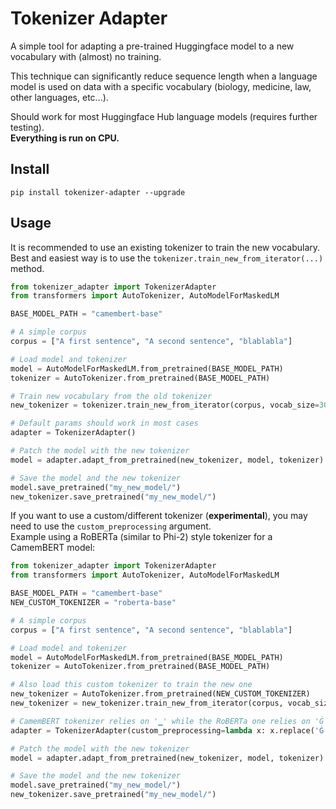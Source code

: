 # Tokenizer Adapter

A simple tool for adapting a pre-trained Huggingface model to a new vocabulary with (almost) no training.

This technique can significantly reduce sequence length when a language model is used on data with a specific vocabulary (biology, medicine, law, other languages, etc...).

Should work for most Huggingface Hub language models (requires further testing). \
**Everything is run on CPU.**

## Install

```
pip install tokenizer-adapter --upgrade
```

## Usage
It is recommended to use an existing tokenizer to train the new vocabulary. \
Best and easiest way is to use the `tokenizer.train_new_from_iterator(...)` method.

```python
from tokenizer_adapter import TokenizerAdapter
from transformers import AutoTokenizer, AutoModelForMaskedLM

BASE_MODEL_PATH = "camembert-base"

# A simple corpus
corpus = ["A first sentence", "A second sentence", "blablabla"]

# Load model and tokenizer
model = AutoModelForMaskedLM.from_pretrained(BASE_MODEL_PATH)
tokenizer = AutoTokenizer.from_pretrained(BASE_MODEL_PATH)

# Train new vocabulary from the old tokenizer
new_tokenizer = tokenizer.train_new_from_iterator(corpus, vocab_size=300)

# Default params should work in most cases
adapter = TokenizerAdapter()

# Patch the model with the new tokenizer
model = adapter.adapt_from_pretrained(new_tokenizer, model, tokenizer)

# Save the model and the new tokenizer
model.save_pretrained("my_new_model/")
new_tokenizer.save_pretrained("my_new_model/")
```

If you want to use a custom/different tokenizer (**experimental**), you may need to use the `custom_preprocessing` argument. \
Example using a RoBERTa (similar to Phi-2) style tokenizer for a CamemBERT model:

```python
from tokenizer_adapter import TokenizerAdapter
from transformers import AutoTokenizer, AutoModelForMaskedLM

BASE_MODEL_PATH = "camembert-base"
NEW_CUSTOM_TOKENIZER = "roberta-base"

# A simple corpus
corpus = ["A first sentence", "A second sentence", "blablabla"]

# Load model and tokenizer
model = AutoModelForMaskedLM.from_pretrained(BASE_MODEL_PATH)
tokenizer = AutoTokenizer.from_pretrained(BASE_MODEL_PATH)

# Also load this custom tokenizer to train the new one
new_tokenizer = AutoTokenizer.from_pretrained(NEW_CUSTOM_TOKENIZER)
new_tokenizer = new_tokenizer.train_new_from_iterator(corpus, vocab_size=300)

# CamemBERT tokenizer relies on '▁' while the RoBERTa one relies on 'Ġ'
adapter = TokenizerAdapter(custom_preprocessing=lambda x: x.replace('Ġ', '▁'))

# Patch the model with the new tokenizer
model = adapter.adapt_from_pretrained(new_tokenizer, model, tokenizer)

# Save the model and the new tokenizer
model.save_pretrained("my_new_model/")
new_tokenizer.save_pretrained("my_new_model/")
```